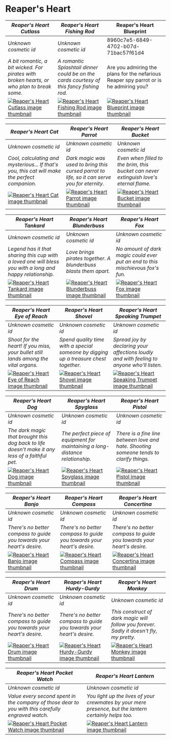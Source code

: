 # Reaper's Heart

| *Reaper's Heart Cutlass* | *Reaper's Heart Fishing Rod* | Reaper's Heart Blueprint |
| ------------------------ | ---------------------------- | ------------------------ |
| *Unknown cosmetic id* | *Unknown cosmetic id* | 8960c7e5-6849-4702-b07d-71bac57f61d4 |
| *A bit romantic, a bit wicked. For pirates with broken hearts, or who plan to break some.* | *A romantic Splashtail dinner could be on the cards courtesy of this fancy fishing rod.* | Are you admiring the plans for the nefarious Reaper spy parrot or is he admiring you? |
| [![*Reaper's Heart Cutlass* image thumbnail](https://cdn.merciasquill.com/images/67035fed8ad30bf0035179c4)](https://seaofthieves.wiki.gg/wiki/Reaper's_Heart_Cutlass) | [![*Reaper's Heart Fishing Rod* image thumbnail](https://cdn.merciasquill.com/images/67035fed8ad30bf0035179c4)](https://seaofthieves.wiki.gg/wiki/Reaper's_Heart_Fishing_Rod) | [![Reaper's Heart Blueprint image thumbnail](https://seaofthieves.wiki.gg/images/2/28/Reaper%27s_Heart_Blueprint.png)](https://seaofthieves.wiki.gg/wiki/Reaper's_Heart_Blueprint) |

| *Reaper's Heart Cat* | *Reaper's Heart Parrot* | *Reaper's Heart Bucket* |
| -------------------- | ----------------------- | ----------------------- |
| *Unknown cosmetic id* | *Unknown cosmetic id* | *Unknown cosmetic id* |
| *Cool, calculating and mysterious... If that's you, this cat will make the perfect companion.* | *Dark magic was used to bring this cursed parrot to life, so it can serve you for eternity.* | *Even when filled to the brim, this bucket can never extinguish love's eternal flame.* |
| [![*Reaper's Heart Cat* image thumbnail](https://cdn.merciasquill.com/images/67035fed8ad30bf0035179c4)](https://seaofthieves.wiki.gg/wiki/Reaper's_Heart_Cat) | [![*Reaper's Heart Parrot* image thumbnail](https://cdn.merciasquill.com/images/67035fed8ad30bf0035179c4)](https://seaofthieves.wiki.gg/wiki/Reaper's_Heart_Parrot) | [![*Reaper's Heart Bucket* image thumbnail](https://cdn.merciasquill.com/images/67035fed8ad30bf0035179c4)](https://seaofthieves.wiki.gg/wiki/Reaper's_Heart_Bucket) |

| *Reaper's Heart Tankard* | *Reaper's Heart Blunderbuss* | *Reaper's Heart Fox* |
| ------------------------ | ---------------------------- | -------------------- |
| *Unknown cosmetic id* | *Unknown cosmetic id* | *Unknown cosmetic id* |
| *Legend has it that sharing this cup with a loved one will bless you with a long and happy relationship.* | *Love brings pirates together. A blunderbuss blasts them apart.* | *No amount of dark magic could ever put an end to this mischievous fox's fun.* |
| [![*Reaper's Heart Tankard* image thumbnail](https://cdn.merciasquill.com/images/67035fed8ad30bf0035179c4)](https://seaofthieves.wiki.gg/wiki/Reaper's_Heart_Tankard) | [![*Reaper's Heart Blunderbuss* image thumbnail](https://cdn.merciasquill.com/images/67035fed8ad30bf0035179c4)](https://seaofthieves.wiki.gg/wiki/Reaper's_Heart_Blunderbuss) | [![*Reaper's Heart Fox* image thumbnail](https://cdn.merciasquill.com/images/67035fed8ad30bf0035179c4)](https://seaofthieves.wiki.gg/wiki/Reaper's_Heart_Fox) |

| *Reaper's Heart Eye of Reach* | *Reaper's Heart Shovel* | *Reaper's Heart Speaking Trumpet* |
| ----------------------------- | ----------------------- | --------------------------------- |
| *Unknown cosmetic id* | *Unknown cosmetic id* | *Unknown cosmetic id* |
| *Shoot for the heart! If you miss, your bullet still lands among the vital organs.* | *Spend quality time with a special someone by digging up a treasure chest together.* | *Spread joy by declaring your affections loudly and with feeling to anyone who'll listen.* |
| [![*Reaper's Heart Eye of Reach* image thumbnail](https://cdn.merciasquill.com/images/67035fed8ad30bf0035179c4)](https://seaofthieves.wiki.gg/wiki/Reaper's_Heart_Eye_of_Reach) | [![*Reaper's Heart Shovel* image thumbnail](https://cdn.merciasquill.com/images/67035fed8ad30bf0035179c4)](https://seaofthieves.wiki.gg/wiki/Reaper's_Heart_Shovel) | [![*Reaper's Heart Speaking Trumpet* image thumbnail](https://cdn.merciasquill.com/images/67035fed8ad30bf0035179c4)](https://seaofthieves.wiki.gg/wiki/Reaper's_Heart_Speaking_Trumpet) |

| *Reaper's Heart Dog* | *Reaper's Heart Spyglass* | *Reaper's Heart Pistol* |
| -------------------- | ------------------------- | ----------------------- |
| *Unknown cosmetic id* | *Unknown cosmetic id* | *Unknown cosmetic id* |
| *The dark magic that brought this dog back to life doesn't make it any less of a faithful pet.* | *The perfect piece of equipment for maintaining a long-distance relationship.* | *There is a fine line between love and hate. Shooting someone tends to clarify things.* |
| [![*Reaper's Heart Dog* image thumbnail](https://cdn.merciasquill.com/images/67035fed8ad30bf0035179c4)](https://seaofthieves.wiki.gg/wiki/Reaper's_Heart_Dog) | [![*Reaper's Heart Spyglass* image thumbnail](https://cdn.merciasquill.com/images/67035fed8ad30bf0035179c4)](https://seaofthieves.wiki.gg/wiki/Reaper's_Heart_Spyglass) | [![*Reaper's Heart Pistol* image thumbnail](https://cdn.merciasquill.com/images/67035fed8ad30bf0035179c4)](https://seaofthieves.wiki.gg/wiki/Reaper's_Heart_Pistol) |

| *Reaper's Heart Banjo* | *Reaper's Heart Compass* | *Reaper's Heart Concertina* |
| ---------------------- | ------------------------ | --------------------------- |
| *Unknown cosmetic id* | *Unknown cosmetic id* | *Unknown cosmetic id* |
| *There's no better compass to guide you towards your heart's desire.* | *There's no better compass to guide you towards your heart's desire.* | *There's no better compass to guide you towards your heart's desire.* |
| [![*Reaper's Heart Banjo* image thumbnail](https://cdn.merciasquill.com/images/67035fed8ad30bf0035179c4)](https://seaofthieves.wiki.gg/wiki/Reaper's_Heart_Banjo) | [![*Reaper's Heart Compass* image thumbnail](https://cdn.merciasquill.com/images/67035fed8ad30bf0035179c4)](https://seaofthieves.wiki.gg/wiki/Reaper's_Heart_Compass) | [![*Reaper's Heart Concertina* image thumbnail](https://cdn.merciasquill.com/images/67035fed8ad30bf0035179c4)](https://seaofthieves.wiki.gg/wiki/Reaper's_Heart_Concertina) |

| *Reaper's Heart Drum* | *Reaper's Heart Hurdy-Gurdy* | *Reaper's Heart Monkey* |
| --------------------- | ---------------------------- | ----------------------- |
| *Unknown cosmetic id* | *Unknown cosmetic id* | *Unknown cosmetic id* |
| *There's no better compass to guide you towards your heart's desire.* | *There's no better compass to guide you towards your heart's desire.* | *This construct of dark magic will follow you forever. Sadly it doesn't fly, my pretty.* |
| [![*Reaper's Heart Drum* image thumbnail](https://cdn.merciasquill.com/images/67035fed8ad30bf0035179c4)](https://seaofthieves.wiki.gg/wiki/Reaper's_Heart_Drum) | [![*Reaper's Heart Hurdy-Gurdy* image thumbnail](https://cdn.merciasquill.com/images/67035fed8ad30bf0035179c4)](https://seaofthieves.wiki.gg/wiki/Reaper's_Heart_Hurdy-Gurdy) | [![*Reaper's Heart Monkey* image thumbnail](https://cdn.merciasquill.com/images/67035fed8ad30bf0035179c4)](https://seaofthieves.wiki.gg/wiki/Reaper's_Heart_Monkey) |

| *Reaper's Heart Pocket Watch* | *Reaper's Heart Lantern* |
| ----------------------------- | ------------------------ |
| *Unknown cosmetic id* | *Unknown cosmetic id* |
| *Value every second spent in the company of those dear to you with this carefully engraved watch.* | *You light up the lives of your crewmates by your mere presence, but the lantern certainly helps too.* |
| [![*Reaper's Heart Pocket Watch* image thumbnail](https://cdn.merciasquill.com/images/67035fed8ad30bf0035179c4)](https://seaofthieves.wiki.gg/wiki/Reaper's_Heart_Pocket_Watch) | [![*Reaper's Heart Lantern* image thumbnail](https://cdn.merciasquill.com/images/67035fed8ad30bf0035179c4)](https://seaofthieves.wiki.gg/wiki/Reaper's_Heart_Lantern) |
